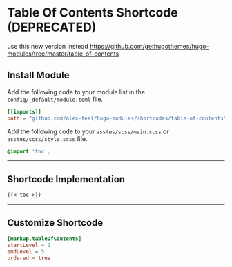 # Table Of Contents Shortcode (DEPRECATED)

use this new version instead <https://github.com/gethugothemes/hugo-modules/tree/master/table-of-contents>

## Install Module

Add the following code to your module list in the `config/_default/module.toml` file.

```toml
[[imports]]
path = "github.com/alex-feel/hugo-modules/shortcodes/table-of-contents"
```

Add the following code to your `asstes/scss/main.scss` or `asstes/scss/style.scss` file.

```scss
@import 'toc';
```

<hr>

## Shortcode Implementation

```md
{{< toc >}}
```

<hr>

## Customize Shortcode

```toml
[markup.tableOfContents]
startLevel = 2
endLevel = 5
ordered = true
```
